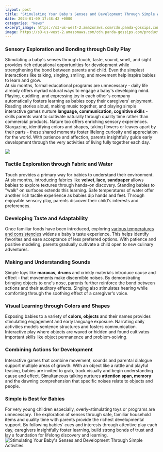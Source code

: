 ```yaml
---
layout: post
title: "Stimulating Your Baby's Senses and Development Through Simple Activities"
date: 2024-01-09 17:48:42 +0000
categories: "News"
excerpt_image: https://s3-us-west-2.amazonaws.com/cdn.panda-gossips.com/production/imgs/images/000/010/560/original.jpg?1539677603
image: https://s3-us-west-2.amazonaws.com/cdn.panda-gossips.com/production/imgs/images/000/010/560/original.jpg?1539677603
---
```


### Sensory Exploration and Bonding through Daily Play
Stimulating a baby's senses through touch, taste, sound, smell, and sight provides rich educational opportunities for development while strengthening the bond between parents and child. Even the simplest interactions like talking, singing, smiling, and movement help inspire babies to learn and grow.  
At six months, formal educational programs are unnecessary - daily life already offers myriad natural ways to engage a baby's developing mind. Playing, cuddling, and expressing joy in each other's company automatically fosters learning as babies copy their caregivers' enjoyment. Reading stories aloud, making music together, and playing simple interactive games nurture **language, communication, cognitive skills** - skills parents want to cultivate naturally through quality time rather than commercial products.
Nature too offers enriching sensory experiences. Stargazing, identifying colors and shapes, taking flowers or leaves apart by their parts - these shared moments foster lifelong curiosity and appreciation for the world. With patience and affection, parents insightfully guide early development through the very activities of living fully together each day.

![](https://penfieldbuildingblocks.org/wp-content/uploads/2019/01/helping-babies-learn-with-their-senses.jpg)
### Tactile Exploration through Fabric and Water
Touch provides a primary way for babies to understand their environment. At six months, introducing fabrics like **velvet, lace, sandpaper** allows babies to explore textures through hands-on discovery. Standing babies to "walk" on surfaces extends this learning. Safe temperatures of water offer another rich tactile experience as babies dip hands and feet. Through enjoyable sensory play, parents discover their child's interests and preferences.
### Developing Taste and Adaptability 
Once familiar foods have been introduced, exploring [various temperatures and consistencies](https://store.fi.io.vn/cute-axolotl-funny-i-axolotl-questions-salamander-265/men&) widens a baby's taste experience. This helps identify favorites and ease acceptance of less preferred options. With patience and positive modeling, parents gradually cultivate a child open to new culinary adventures.
### Making and Understanding Sounds
Simple toys like **maracas, drums** and crinkly materials introduce cause and effect - that movements make discernible noises. By demonstrating bringing objects to one's nose, parents further reinforce the bond between actions and their auditory effects. Singing also stimulates hearing while comforting through the soothing effect of a caregiver's voice. 
### Visual Learning through Colors and Shapes
Exposing babies to a variety of **colors, objects** and their names provides stimulating engagement and early language exposure. Narrating daily activities models sentence structures and fosters communication. Interactive play where objects are waved or hidden and found cultivates important skills like object permanence and problem-solving.
### Combining Actions for Development
Interactive games that combine movement, sounds and parental dialogue support multiple areas of growth. With an object like a rattle and playful teasing, babies are invited to grab, track visually and begin understanding cause and effect. Simultaneous talking nurtures **attention span, memory** and the dawning comprehension that specific noises relate to objects and people.
### Simple is Best for Babies
For very young children especially, overly-stimulating toys or programs are unnecessary. The exploration of senses through safe, familiar household items and quality time with parents provide the richest developmental support. By following babies' cues and interests through attentive play each day, caregivers insightfully foster learning, build strong bonds of trust and lay a foundation for lifelong discovery and learning.
![Stimulating Your Baby's Senses and Development Through Simple Activities](https://s3-us-west-2.amazonaws.com/cdn.panda-gossips.com/production/imgs/images/000/010/560/original.jpg?1539677603)
